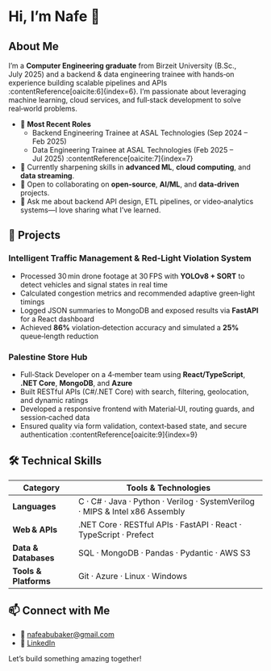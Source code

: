 # Hi, I’m Nafe 👋

## About Me

I’m a **Computer Engineering graduate** from Birzeit University (B.Sc., July 2025) and a backend & data engineering trainee with hands‑on experience building scalable pipelines and APIs :contentReference[oaicite:6]{index=6}. I’m passionate about leveraging machine learning, cloud services, and full‑stack development to solve real‑world problems.

- 🔭 **Most Recent Roles**  
  - Backend Engineering Trainee at ASAL Technologies (Sep 2024 – Feb 2025)  
  - Data Engineering Trainee at ASAL Technologies (Feb 2025 – Jul 2025) :contentReference[oaicite:7]{index=7}  
- 🌱 Currently sharpening skills in **advanced ML**, **cloud computing**, and **data streaming**.  
- 👯 Open to collaborating on **open‑source**, **AI/ML**, and **data‑driven** projects.  
- 💬 Ask me about backend API design, ETL pipelines, or video‑analytics systems—I love sharing what I’ve learned.

## 🚀 Projects

### Intelligent Traffic Management & Red‑Light Violation System  
- Processed 30 min drone footage at 30 FPS with **YOLOv8 + SORT** to detect vehicles and signal states in real time  
- Calculated congestion metrics and recommended adaptive green‑light timings  
- Logged JSON summaries to MongoDB and exposed results via **FastAPI** for a React dashboard  
- Achieved **86%** violation‑detection accuracy and simulated a **25%** queue‑length reduction

### Palestine Store Hub  
- Full‑Stack Developer on a 4‑member team using **React/TypeScript**, **.NET Core**, **MongoDB**, and **Azure**  
- Built RESTful APIs (C#/.NET Core) with search, filtering, geolocation, and dynamic ratings  
- Developed a responsive frontend with Material‑UI, routing guards, and session‑cached data  
- Ensured quality via form validation, context‑based state, and secure authentication :contentReference[oaicite:9]{index=9}

## 🛠️ Technical Skills

| Category               | Tools & Technologies                                                                                       |
|------------------------|------------------------------------------------------------------------------------------------------------|
| **Languages**          | C · C# · Java · Python · Verilog · SystemVerilog · MIPS & Intel x86 Assembly                               |
| **Web & APIs**         | .NET Core · RESTful APIs · FastAPI · React · TypeScript · Prefect                                           |
| **Data & Databases**   | SQL · MongoDB · Pandas · Pydantic · AWS S3                                                                  |
| **Tools & Platforms**  | Git · Azure · Linux · Windows                                                                               |

## 📫 Connect with Me

- 📧 [nafeabubaker@gmail.com](mailto:nafeabubaker@gmail.com)  
- 🔗 [LinkedIn](https://www.linkedin.com/in/nafe-abubaker-0182a5298/)

Let’s build something amazing together!
